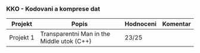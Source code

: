 ### KKO - Kodovani a komprese dat
| Projekt | Popis | Hodnoceni | Komentar
| ------ | ------ | ------ | ------
|Projekt&nbsp;1|Transparentni Man in the Middle utok (C++)|23/25|